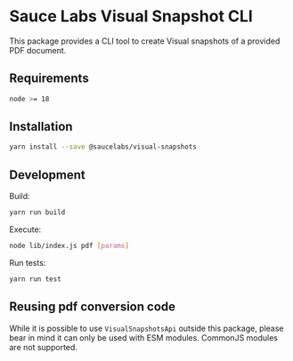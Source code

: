 # Sauce Labs Visual Snapshot CLI

This package provides a CLI tool to create Visual snapshots of a provided PDF document.

## Requirements

```sh
node >= 18
```

## Installation

```sh
yarn install --save @saucelabs/visual-snapshots
```

## Development

Build:

```sh
yarn run build
```

Execute:

```sh
node lib/index.js pdf [params]
```

Run tests:

```sh
yarn run test
```

## Reusing pdf conversion code

While it is possible to use `VisualSnapshotsApi` outside this package, please bear in mind it can only be used with ESM modules.
CommonJS modules are not supported.
